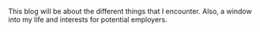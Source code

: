 This blog will be about the different things that I encounter. Also, a window into my life and interests for potential employers. 
